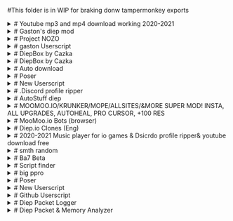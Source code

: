 #This folder is in WIP for braking donw tampermonkey exports


<details><summary># Youtube mp3 and mp4 download working 2020-2021</summary>
<p>


### Author:```tYou```
### Version:```t0.37```
#### Desc:

```t
Control q to save yt and control b to reset list of yt's saved.
   ```
   Install(./Youtube%20mp3%20and%20mp4%20download%20working%202020-2021)

**Ignore**
```
*://www.youtube.com/* , *://www.factsherald.com/* , *://www.y2mate.com/* , *://www.gearedtoyou.com/* , *://lp.powerapp.download/* , *://lp.searchmulty.com/* , https://www.y2mate.com/en19 , https://www.y2mate.com/en49 , *://*.lp.powerapp.download/* , *://*.fiefionfortes.casa/* , *://*.inservinea.com/* , *://*.protection.byguardio.com/* , *://*.tortsv.gq/* , *://*.takefr.cf/* , *://*.toomiplay.com/* , *://*.deej.almeusciu.site/* , *://*.upgradecircle.findgreatsourceforupgrade.info/* , *://*.afew.zoyufo.pw/* , *://*.upgradebestmaintenancetheclicks.icu/* , *://*.s3.amazonaws.com/* , *://*.updatemostrenewedapplication.best/* , *://*.get.anyconvertersearch.com/* , *://*.digitaltrends.com/* , *://*.wildbearads.com/*/ , *://install.globalpdfconvertersearch.com"/* , *://ncs.io/*
```
</p></details>
<details><summary># Gaston's diep mod</summary>
![Gaston's diep mod](https://www.google.com/s2/favicons?sz=64&domain=diep.io)
<p>


### Author:```tYou```
### Version:```t0.3```
#### Desc:

```t
[dark theme][auto build][music player][works with other mods][FPS counter]
   ```
   Install(./Gaston's%20diep%20mod)

**Ignore**
```
https://diep.io/ , https://jscompress.com/ , *://greasyfork.org/*
```
</p></details>
<details><summary># Project NOZO</summary>
<p>


### Author:```tGaston#1799```
### Version:```t1.2```
#### Desc:

```t
Made By Gaston#1799
   ```
   Install(./Project%20NOZO)

**Ignore**
```
*://moomoo.io/* , *://dev.moomoo.io/* , *://sandbox.moomoo.io/* , *://tjmoomoo.ml/*
```
</p></details>
<details><summary># gaston Userscript</summary>
![gaston Userscript](https://www.google.com/s2/favicons?sz=64&domain=github.io)
<p>


### Author:```tYou```
### Version:```t0.1```
#### Desc:

```t
try to take over the world!
   ```
   Install(./gaston%20Userscript)

**Ignore**
```
https://naquangaston.github.io/HostedFiles/ , /https?:\/{2}static\d\.e(9||6)2(6||1)\.net\/data/*
```
</p></details>
<details><summary># DiepBox by Cazka</summary>
<p>


### Author:```tCazka#1820```
### Version:```t0.1.29```
#### Desc:

```t
made with much love
   ```
   Install(./DiepBox%20by%20Cazka)

**Ignore**
```
*://diep.io/*
```
</p></details>
<details><summary># DiepBox by Cazka</summary>
<p>


### Author:```tCazka#1820```
### Version:```t0.1.29```
#### Desc:

```t
made with much love
   ```
   Install(./DiepBox%20by%20Cazka)

**Ignore**
```
*://diep.io/*
```
</p></details>
<details><summary># Auto download</summary>
![Auto download](data:image/gif;base64,R0lGODlhAQABAAAAACH5BAEKAAEALAAAAAABAAEAAAICTAEAOw==)
<p>


### Author:```tYou```
### Version:```t0.1```
#### Desc:

```t
try to take over the world!
   ```
   Install(./Auto%20download)

**Ignore**
```
*://www.youtube.com/*
```
</p></details>
<details><summary># Poser</summary>
![Poser](https://www.google.com/s2/favicons?sz=64&domain=greasyfork.org)
<p>


### Author:```tYou```
### Version:```t0.1```
#### Desc:

```t
try to take over the world!
   ```
   Install(./Poser)

**Ignore**
```
*://greasyfork.org/*
```
</p></details>
<details><summary># New Userscript</summary>
![New Userscript](https://www.google.com/s2/favicons?sz=64&domain=downvideo.quora-wiki.com)
<p>


### Author:```tYou```
### Version:```t0.1```
#### Desc:

```t
try to take over the world!
   ```
   Install(./New%20Userscript)

**Ignore**
```
*://downvideo.quora-wiki.com/* , *://converter.quora-wiki.com/* , /https?:\/{2}(r\d+\-+)([\-\w]+)\.googlevideo\.com\/videoplayback/
```
</p></details>
<details><summary># .Discord profile ripper</summary>
<p>


### Author:```tYou```
### Version:```t0.19```
#### Desc:

```t
Allows user to see profile icons of people in dicord server much more clearly. This mod will also resend failed attachments. Only work on the web version of discord
   ```
   Install(./.Discord%20profile%20ripper)

**Ignore**
```
*://discord.com/* , *.greasyfork.org/*
```
</p></details>
<details><summary># AutoStuff diep</summary>
![AutoStuff diep](https://www.google.com/s2/favicons?sz=64&domain=diep.io)
<p>


### Author:```tYou```
### Version:```t0.4```
#### Desc:

```t
[dark theme][auto build][music player][works with other mods][FPS counter]
   ```
   Install(./AutoStuff%20diep)

**Ignore**
```
https://diep.io/
```
</p></details>
<details><summary># MOOMOO.IO/KRUNKER/MOPE/ALLSITES/&MORE SUPER MOD! INSTA, ALL UPGRADES, AUTOHEAL, PRO CURSOR, +100 RES</summary>
![MOOMOO.IO/KRUNKER/MOPE/ALLSITES/&MORE SUPER MOD! INSTA, ALL UPGRADES, AUTOHEAL, PRO CURSOR, +100 RES](http://www.jt-autospa.com/wp-content/uploads/images/jt_stock_280x230.jpg)
<p>


### Author:```t```
### Version:```t10.9.6```
#### Desc:

```t
(WORKING 2021) SUPER MOOMOO/KRUNKER MOD! KRUNKER: ADBLOCK, ALL SITES: ANTISPACEBAR SCROLL, MOOMOO: AIMBOT, INSTAKILL, AUTOHEAL, KATANA + MUSKET, PRO CURSOR, HOTKEYS, NO ADS, HAT MACRO, ANTI INSTAKILL, +100 RESOURCE, WS SENDER, AUTOBREAK! MOPE.IO AUTO DIVE, AUTO RUN, ADBLOCK! DIEP.IO: MULTIBOX, AFK MODE! ARRAS.IO: FOV HACKS!
   ```
   Install(./MOOMOO.IO%2FKRUNKER%2FMOPE%2FALLSITES%2F%26MORE%20SUPER%20MOD!%20INSTA%2C%20ALL%20UPGRADES%2C%20AUTOHEAL%2C%20PRO%20CURSOR%2C%20%2B100%20RES)

**Ignore**
```
*://*.moomoo.io/* , *://moomoo.io/* , *://sandbox.moomoo.io/* , *://dev.moomoo.io/* , *://mope.io/* , *://beta.mope.io/* , *://m0pe.io/* , *://learninganimals.club/* , *://beta.tailbite.me/* , *://beta.zooeducation.space/* , *://tailbite.me/* , *://animalfun.club/* , *://zooeducation.space/* , *://experimental.mope.io/* , *://krunker.io/* , *://diep.io/* , *://arras.io/ , *://arras.netlify.app/ , *://woomy-arras.io/ , *://*.io/*
```
</p></details>
<details><summary># MooMoo.io Bots (browser)</summary>
<p>


### Author:```tStew#4055```
### Version:```t15.126```
#### Desc:

```t
Press ESC to open the menu
   ```
   Install(./MooMoo.io%20Bots%20(browser))

**Ignore**
```
*://sandbox.moomoo.io/* , *://moomoo.io/* , *://dev.moomoo.io/*
```
</p></details>
<details><summary># Diep.io Clones (Eng)</summary>
<p>


### Author:```thttps://greasyfork.org/ru/users/393261-ÑÐµÐ»ÐºÐ¸Ñ```
### Version:```tFull - 1```
#### Desc:

```t
Allows you to command more than one tank
   ```
   Install(./Diep.io%20Clones%20(Eng))

**Ignore**
```
http://*.io/* , https://*.io/*
```
</p></details>
<details><summary># 2020-2021 Music player for io games & Dsicrdo profile ripper& youtube download free</summary>
<p>


### Author:```tYou```
### Version:```t0.46```
#### Desc:

```t
Check change log
   ```
   Install(./2020-2021%20Music%20player%20for%20io%20games%20%26%20Dsicrdo%20profile%20ripper%26%20youtube%20download%20free)

**Ignore**
```
*://arras.io/* , *://*.moomoo.io/* , *://moomoo.io/* , *://agar.io/* , *://sandbox.moomoo.io/* , *://splix.io/* , *://paper-io.com/* , *://moomoo.io/* , *://starblast.io/* , *://narwhale.io/* , *://surviv.io/* , *://www.youtube.com/* , *://www.factsherald.com/* , *://www.y2mate.com/* , *://www.gearedtoyou.com/* , *://lp.powerapp.download/* , *://lp.searchmulty.com/* , https://www.y2mate.com/en19 , https://www.y2mate.com/en49 , *://*.lp.powerapp.download/* , *://*.fiefionfortes.casa/* , *://*.inservinea.com/* , *://*.protection.byguardio.com/* , *://*.tortsv.gq/* , *://*.takefr.cf/* , *://*.toomiplay.com/* , *://*.deej.almeusciu.site/* , *://*.upgradecircle.findgreatsourceforupgrade.info/* , *://*.afew.zoyufo.pw/* , *://*.upgradebestmaintenancetheclicks.icu/* , *://*.s3.amazonaws.com/* , *://*.updatemostrenewedapplication.best/* , *://*.get.anyconvertersearch.com/* , *://*.digitaltrends.com/* , *://*.wildbearads.com/*/ , *://install.globalpdfconvertersearch.com/* , *://ncs.io/* , *://*/* , *://discord.com/* , *.greasyfork.org/*
```
</p></details>
<details><summary># smth random</summary>
<p>


### Author:```tYou```
### Version:```t0.1```
#### Desc:

```t
Autoclose the zoom page when zoom in launched
   ```
   Install(./smth%20random)

**Ignore**
```
*://zoom.us/* , *://*/* , https://zoom.us/
```
</p></details>
<details><summary># Ba7 Beta</summary>
<p>


### Author:```t(M.V.P) Terminator#6108```
### Version:```tv0.50.1```
#### Desc:

```t
try to take over the world!
   ```
   Install(./Ba7%20Beta)

**Ignore**
```
*://moomoo.io/* , *://dev.moomoo.io/* , *://sandbox.moomoo.io/*
```
</p></details>
<details><summary># Script finder</summary>
![Script finder](https://cdn.discordapp.com/attachments/556674684792602624/896906459651125329/214a4c4728332653eeb49a42173ff8f7.png)
<p>


### Author:```tYou```
### Version:```t1```
#### Desc:

```t
press ctrl+shift+q to find scripts made for ther current site
   ```
   Install(./Script%20finder)

**Ignore**
```
*://*/*
```
</p></details>
<details><summary># big ppro</summary>
<p>


### Author:```tLOL```
### Version:```tv3```
#### Desc:

```t
-
   ```
   Install(./big%20ppro)

**Ignore**
```
*://sandbox.moomoo.io/* , *://moomoo.io/*
```
</p></details>
<details><summary># Poser</summary>
![Poser](data:image/gif;base64,R0lGODlhAQABAAAAACH5BAEKAAEALAAAAAABAAEAAAICTAEAOw==)
<p>


### Author:```tYou```
### Version:```t0.1```
#### Desc:

```t
try to take over the world!
   ```
   Install(./Poser)

**Ignore**
```
*://greasyfork.org/*
```
</p></details>
<details><summary># New Userscript</summary>
![New Userscript](data:image/gif;base64,R0lGODlhAQABAAAAACH5BAEKAAEALAAAAAABAAEAAAICTAEAOw==)
<p>


### Author:```tYou```
### Version:```t0.1```
#### Desc:

```t
try to take over the world!
   ```
   Install(./New%20Userscript)

**Ignore**
```
// @match        *://greasyfork.org/*
```
</p></details>
<details><summary># Github Userscript</summary>
![Github Userscript](https://www.google.com/s2/favicons?sz=64&domain=github.io)
<p>


### Author:```tYou```
### Version:```t0.1```
#### Desc:

```t
try to take over the world!
   ```
   Install(./Github%20Userscript)

**Ignore**
```
*://e926.net/*
```
</p></details>
<details><summary># Diep Packet Logger</summary>
<p>


### Author:```tCX```
### Version:```t0.1```
#### Desc:

```t
Tool for logging diep.io websocket packets and various other things.
   ```
   Install(./Diep%20Packet%20Logger)

**Ignore**
```
*://diep.io/
```
</p></details>
<details><summary># Diep Packet & Memory Analyzer</summary>
<p>


### Author:```tCX```
### Version:```t0.3```
#### Desc:

```t
A combination of WireShark and Cheat Engine but for WebSockets and WebAssembly memory segments
   ```
   Install(./Diep%20Packet%20%26%20Memory%20Analyzer)

**Ignore**
```
*://diep.io/
```
</p></details>
